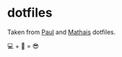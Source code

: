 # dotfiles
Taken from [Paul](https://github.com/paulirish/dotfiles) and [Mathais](https://github.com/mathiasbynens/dotfiles) dotfiles.

💻 + 💅 = 😎